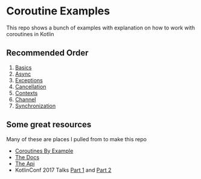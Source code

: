 # Coroutine Examples

This repo shows a bunch of examples with explanation on how to work with coroutines in Kotlin

## Recommended Order

1. [Basics](src/main/kotlin/com/github/codyoss/coroutine/example/basics)
2. [Async](src/main/kotlin/com/github/codyoss/coroutine/example/async)
3. [Exceptions](src/main/kotlin/com/github/codyoss/coroutine/example/exceptions)
4. [Cancellation](src/main/kotlin/com/github/codyoss/coroutine/example/cancellation)
5. [Contexts](src/main/kotlin/com/github/codyoss/coroutine/example/context)
6. [Channel](src/main/kotlin/com/github/codyoss/coroutine/example/channel)
7. [Synchronization](src/main/kotlin/com/github/codyoss/coroutine/example/synchronize)

## Some great resources

Many of these are places I pulled from to make this repo

- [Coroutines By Example](https://github.com/Kotlin/kotlinx.coroutines/blob/master/coroutines-guide.md)
- [The Docs](https://kotlinlang.org/docs/reference/coroutines.html)
- [The Api](https://kotlin.github.io/kotlinx.coroutines/)
- KotlinConf 2017 Talks [Part 1](https://www.youtube.com/watch?v=_hfBv0a09Jc) and [Part 2](https://www.youtube.com/watch?v=_hfBv0a09Jc)
